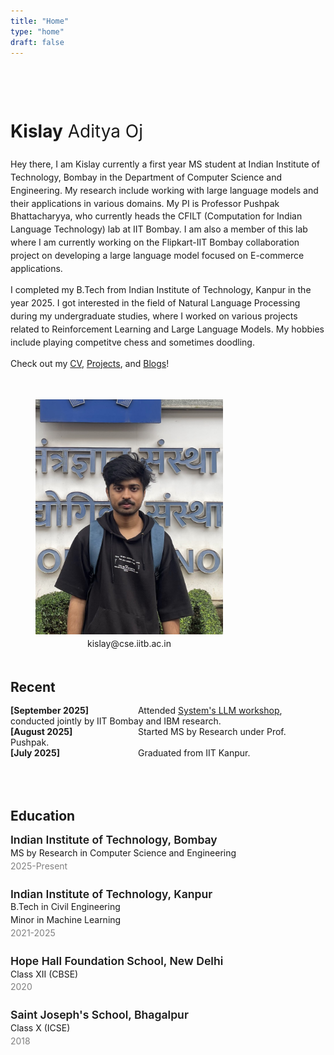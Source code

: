 ```yaml
---
title: "Home"
type: "home"
draft: false
---
```



<!-- Top Intro Section: Image on Right, Text on Left -->
<div style="display: flex; align-items: center; gap: 1rem; line-height:1.3rem; flex-wrap: wrap; margin-bottom: 2rem; margin-top: 5rem;">
  <!-- Intro Text -->
  <div style="flex: 1; min-width: 250px;">
  
<p style="font-size: 2em; margin-bottom: 2rem;">
  <span style=" font-weight: bold;">Kislay</span> Aditya Oj
</p>

Hey there, I am Kislay currently a first year MS student at Indian Institute of Technology, Bombay in the Department of Computer Science and Engineering. My research include working with large language models and their applications in various domains.
My PI is Professor Pushpak Bhattacharyya, who currently heads the CFILT (Computation for Indian Language Technology) lab at IIT Bombay. I am also a member of this lab where I am currently working on the Flipkart-IIT Bombay collaboration project on developing a large language model focused on E-commerce applications.

I completed my B.Tech from Indian Institute of Technology, Kanpur in the year 2025. I got interested in the field of Natural Language Processing during my undergraduate studies, where I worked on various projects related to Reinforcement Learning and Large Language Models. My hobbies include playing competitve chess and sometimes doodling.

Check out my [CV](/academics/cv/), [Projects](/academics/projects/), and [Blogs](/hobbies/books/)!

  </div>

<figure style="text-align:center; margin-top:1rem;">
  <img src="/images/profile_crop.jpg" alt="Kislay" style="width:300px;">
  <figcaption style=" font-weight: normal;">
    kislay@cse.iitb.ac.in
  </figcaption>
</figure>
</div>


<h2 style="margin-bottom: 1rem;">Recent</h2>
<span style="display: inline-block; width: 200px; font-weight: bold;">[September 2025]</span> Attended <a href="https://www.cse.iitb.ac.in/~puru/sysllm.html" target="_blank">System's LLM workshop</a>, conducted jointly by IIT Bombay and IBM research. <br>
<span style="display: inline-block; width: 200px; font-weight: bold;">[August 2025]</span> Started MS by Research under Prof. Pushpak.<br>
<span style="display: inline-block; width: 200px; font-weight: bold;">[July 2025]</span> Graduated from IIT Kanpur.


<section style="margin-top: 5rem;">

<h2 style="margin-bottom: 1rem;">Education</h2>

<!-- IIT Bombay -->
<div style="margin-bottom: 1.5rem;line-height:1.3rem;">
  <div style="font-size: 1.1rem; font-weight: 600;">Indian Institute of Technology, Bombay</div>
  <div>MS by Research in Computer Science and Engineering</div>
  <div style="color: gray;">2025-Present</div>
</div>

<!-- IIT Kanpur -->
<div style="margin-bottom: 1.5rem;line-height:1.3rem;">
  <div style="font-size: 1.1rem; font-weight: 600;">Indian Institute of Technology, Kanpur</div>
  <div>B.Tech in Civil Engineering</div>
  <div>Minor in Machine Learning</div>
  <div style="color: gray;">2021-2025</div>
</div>

<!-- Hope Hall Foundation School -->
<div style="margin-bottom: 1.5rem;line-height:1.3rem;">
  <div style="font-size: 1.1rem; font-weight: 600;">Hope Hall Foundation School, New Delhi</div>
  <div>Class XII (CBSE)</div>
  <div style="color: gray;">2020</div>
</div>

<!-- Saint Joseph's School -->
<div style="margin-bottom: 1.5rem;line-height:1.3rem;">
  <div style="font-size: 1.1rem; font-weight: 600;">Saint Joseph's School, Bhagalpur</div>
  <div>Class X (ICSE)</div>
  <div style="color: gray;">2018</div>
</div>

</section>

